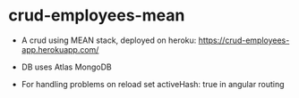 # crud-employees-mean

- A crud using MEAN stack, deployed on heroku: https://crud-employees-app.herokuapp.com/

- DB uses Atlas MongoDB

- For handling problems on reload set activeHash: true in angular routing
